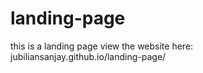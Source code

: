 # landing-page
this is a landing page
view the website here: jubiliansanjay.github.io/landing-page/
